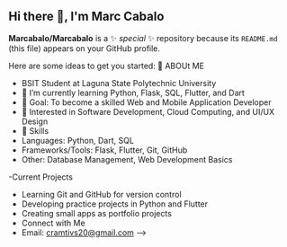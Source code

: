 ## Hi there 👋, I'm Marc Cabalo


**Marcabalo/Marcabalo** is a ✨ _special_ ✨ repository because its `README.md` (this file) appears on your GitHub profile.

Here are some ideas to get you started:
🤔 ABOUt ME
- BSIT Student at Laguna State Polytechnic University
- 🌱 I’m currently learning Python, Flask, SQL, Flutter, and Dart
- 👯 Goal: To become a skilled Web and Mobile Application Developer
- 🤔 Interested in Software Development, Cloud Computing, and UI/UX Design
- 💬 Skills
- Languages: Python, Dart, SQL
- Frameworks/Tools: Flask, Flutter, Git, GitHub
- Other: Database Management, Web Development Basics

-Current Projects
- Learning Git and GitHub for version control
- Developing practice projects in Python and Flutter
- Creating small apps as portfolio projects
- Connect with Me
- Email: cramtivs20@gmail.com
-->
